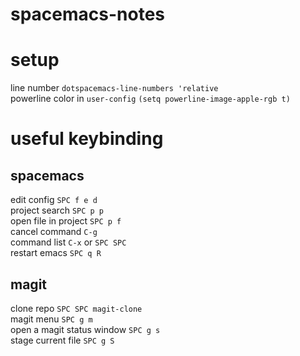 # spacemacs-notes

# setup
line number `dotspacemacs-line-numbers 'relative`  
powerline color in `user-config` `(setq powerline-image-apple-rgb t)`  

# useful keybinding
## spacemacs
edit config `SPC f e d`  
project search `SPC p p`  
open file in project `SPC p f`  
cancel command `C-g`  
command list `C-x` or `SPC SPC`  
restart emacs `SPC q R`  

## magit
clone repo `SPC SPC magit-clone`  
magit menu `SPC g m`  
open a magit status window `SPC g s`  
stage current file `SPC g S`  
